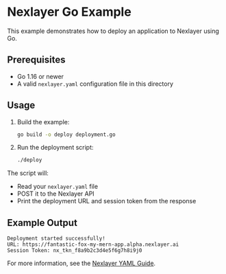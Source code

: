 # Nexlayer Go Example

This example demonstrates how to deploy an application to Nexlayer using Go.

## Prerequisites
- Go 1.16 or newer
- A valid `nexlayer.yaml` configuration file in this directory

## Usage

1. Build the example:
   ```bash
   go build -o deploy deployment.go
   ```
2. Run the deployment script:
   ```bash
   ./deploy
   ```

The script will:
- Read your `nexlayer.yaml` file
- POST it to the Nexlayer API
- Print the deployment URL and session token from the response

## Example Output
```
Deployment started successfully!
URL: https://fantastic-fox-my-mern-app.alpha.nexlayer.ai
Session Token: nx_tkn_f8a9b2c3d4e5f6g7h8i9j0
```

For more information, see the [Nexlayer YAML Guide](https://github.com/Nexlayer/nexlayer-deployment-yaml). 